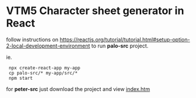 VTM5 Character sheet generator in React
==

follow instructions on https://reactjs.org/tutorial/tutorial.html#setup-option-2-local-development-environment to run __palo-src__ project.

ie. 

     npx create-react-app my-app
     cp palo-src/* my-app/src/*
     npm start

for __peter-src__ just download the project and view [index.htm](http://lubomir.mlich.cz/quest/branches/react/peter-src/index.htm)
